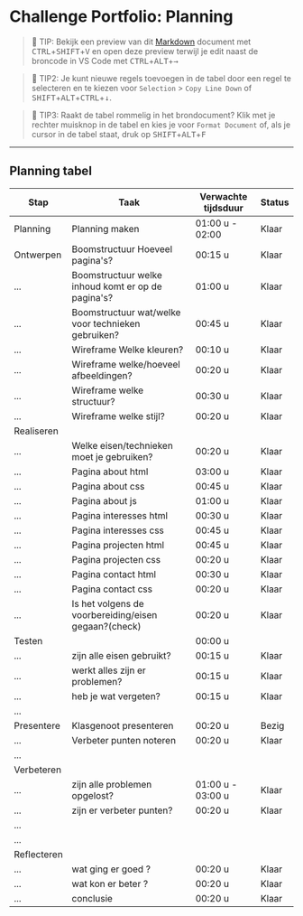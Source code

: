 # Challenge Portfolio: Planning

> :rocket: TIP: Bekijk een preview van dit [Markdown](https://guides.github.com/features/mastering-markdown/) document met <kbd>CTRL</kbd>+<kbd>SHIFT</kbd>+<kbd>V</kbd> en open deze preview terwijl je edit naast de broncode in VS Code met <kbd>CTRL</kbd>+<kbd>ALT</kbd>+<kbd>→</kbd>

> :rocket: TIP2: Je kunt nieuwe regels toevoegen in de tabel door een regel te selecteren en te kiezen voor `Selection` > `Copy Line Down` of <kbd>SHIFT</kbd>+<kbd>ALT</kbd>+<kbd>CTRL</kbd>+<kbd>↓</kbd>. 

> :rocket: TIP3: Raakt de tabel rommelig in het brondocument? Klik met je rechter muisknop in de tabel en kies je voor `Format Document` of, als je cursor in de tabel staat, druk op <kbd>SHIFT</kbd>+<kbd>ALT</kbd>+<kbd>F</kbd>

----

## Planning tabel

| Stap        | Taak                                                    | Verwachte tijdsduur | Status |
| ----------- | ----------------------------------------------          | ------------------- | ------ |
| Planning    | Planning maken                                          | 01:00 u - 02:00     | Klaar  |
| Ontwerpen   | Boomstructuur Hoeveel pagina's?                         | 00:15 u             | Klaar  |
| ...         | Boomstructuur welke inhoud komt er op de pagina's?      | 01:00 u             | Klaar  |
| ...         | Boomstructuur wat/welke voor technieken gebruiken?      | 00:45 u             | Klaar| |
| ...         | Wireframe Welke kleuren?                                | 00:10 u             | Klaar| |
| ...         | Wireframe welke/hoeveel afbeeldingen?                   | 00:20 u             | Klaar| |
| ...         | Wireframe welke structuur?                              | 00:30 u             | Klaar| |
| ...         | Wireframe welke stijl?                                  | 00:20 u             | Klaar| |
| Realiseren  |                                                         |                     |        |        
| ...         | Welke eisen/technieken moet je gebruiken?               | 00:20 u             | Klaar  |      
| ...         | Pagina about html                                       | 03:00 u             | Klaar  |       
| ...         | Pagina about css                                        | 00:45 u             | Klaar  |      
| ...         | Pagina about js                                         | 01:00 u             | Klaar  |      
| ...         | Pagina interesses html                                  | 00:30 u             | Klaar  |      
| ...         | Pagina interesses css                                   | 00:45 u             | Klaar  |      
| ...         | Pagina projecten html                                   | 00:45 u             | Klaar  |      
| ...         | Pagina projecten css                                    | 00:20 u             | Klaar  |     
| ...         | Pagina contact html                                     | 00:30 u             | Klaar  |      
| ...         | Pagina contact css                                      | 00:20 u             | Klaar  |      
| ...         | Is het volgens de voorbereiding/eisen gegaan?(check)    | 00:20 u             | Klaar  |     
| Testen      |                                                         | 00:00 u             |        | 
| ...         | zijn alle eisen gebruikt?                               | 00:15 u             | Klaar  |     
| ...         | werkt alles zijn er problemen?                          | 00:15 u             | Klaar  |     
| ...         | heb je wat vergeten?                                    | 00:15 u             | Klaar  |           
| ...         |                                                         |                     |        |
| Presentere  | Klasgenoot presenteren                                  | 00:20 u             | Bezig  |
| ...         | Verbeter punten noteren                                 | 00:20 u             | Klaar  |    
| ...         |                                                         |                     |        |
| Verbeteren  |                                                         |                     |        |
| ...         | zijn alle problemen opgelost?                           |  01:00 u - 03:00 u  | Klaar  |     
| ...         | zijn er verbeter punten?                                |  00:20 u            | Klaar  |    
| ...         |                                                         |                     |        |
| ...         |                                                         |                     |        |
| Reflecteren |                                                         |                     |        |
| ...         | wat ging er goed ?                                      | 00:20 u             | Klaar  |     
| ...         | wat kon er beter ?                                      | 00:20 u             | Klaar  |    
| ...         | conclusie                                               | 00:20 u             | Klaar  |   


